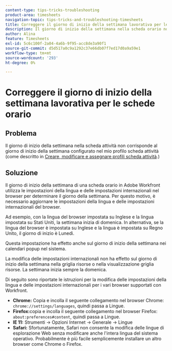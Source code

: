 ```yaml
---
content-type: tips-tricks-troubleshooting
product-area: timesheets
navigation-topic: tips-tricks-and-troubleshooting-timesheets
title: Correggere il giorno di inizio della settimana lavorativa per le schede orario
description: Il giorno di inizio della settimana nella scheda orario non corrisponde al giorno di inizio della settimana configurato nel profilo della scheda orario.
author: Alina
feature: Timesheets
exl-id: 5c6c100f-2a04-4a6b-9f95-acc8de3a90f1
source-git-commit: d5d517a0c9a1292c37e66db07f7ed17d0a9a59e1
workflow-type: tm+mt
source-wordcount: '293'
ht-degree: 0%

---
```


# Correggere il giorno di inizio della settimana lavorativa per le schede orario

## Problema

Il giorno di inizio della settimana nella scheda attività non corrisponde al giorno di inizio della settimana configurato nel mio profilo scheda attività (come descritto in [Creare, modificare e assegnare profili scheda attività](../../timesheets/create-and-manage-timesheets/create-timesheet-profiles.md).)

## Soluzione

Il giorno di inizio della settimana di una scheda orario in Adobe Workfront utilizza le impostazioni della lingua e delle impostazioni internazionali nel browser per determinare il giorno della settimana. Per questo motivo, è necessario aggiornare le impostazioni della lingua e delle impostazioni internazionali del browser.

Ad esempio, con la lingua del browser impostata su Inglese e la lingua impostata su Stati Uniti, la settimana inizia di domenica. In alternativa, se la lingua del browser è impostata su Inglese e la lingua è impostata su Regno Unito, il giorno di inizio è Lunedì.

Questa impostazione ha effetto anche sul giorno di inizio della settimana nei calendari popup nel sistema.

La modifica delle impostazioni internazionali non ha effetto sul giorno di inizio della settimana nella griglia risorse o nella visualizzazione griglia risorse. La settimana inizia sempre la domenica.

Di seguito sono riportate le istruzioni per la modifica delle impostazioni della lingua e delle impostazioni internazionali per i vari browser supportati con Workfront.

* **Chrome:** Copia e incolla il seguente collegamento nel browser Chrome: `chrome://settings/languages`, quindi passa a Lingue.
* **Firefox:**&#x200B;copia e incolla il seguente collegamento nel browser Firefox: `about:preferences#content`, quindi passa a Lingue.
* **IE 11:** Strumenti -> Opzioni Internet -> Generale -> Lingue
* **Safari:** Sfortunatamente, Safari non consente la modifica delle lingue di esplorazione Web senza modificare anche l&#39;intera lingua del sistema operativo. Probabilmente è più facile semplicemente installare un altro browser come Chrome o Firefox.


